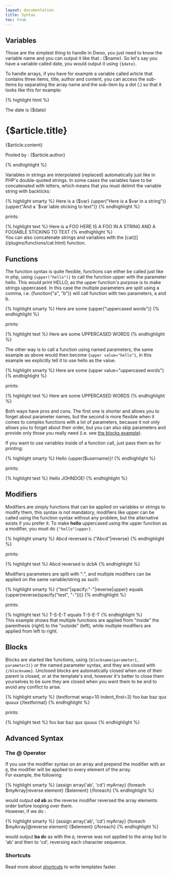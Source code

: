 ```yaml
---
layout: documentation
title: Syntax
toc: true
---
```


## Variables
Those are the simplest thing to handle in Dwoo, you just need to know the variable name and you can output it like that : {$name}. So let's say you have a variable called date, you would output it using `{$date}`.

To handle arrays, if you have for example a variable called article that contains three items, title, author and content, you can access the sub-items by separating the array name and the sub-item by a dot (.) so that it looks like this for example:
<div class="code-box">
{% highlight html %}
<p>The date is {$date}</p> 
<div class="article"> 
  <h1 class="title">{$article.title}</h1> 
  <p class="content">{$article.content}</p> 
  <p class="title">Posted by : {$article.author}</p> 
</div>
{% endhighlight %}
</div>

Variables in strings are interpolated (replaced) automatically just like in PHP's double-quoted strings. In some cases the variables have to be concatenated with letters, which means that you must delimit the variable string with backticks:
<div class="code-box">
{% highlight smarty %}
Here is a {$var}
{upper("Here is a $var in a string")}
{upper("And a `$var`iable sticking to text")}
{% endhighlight %}
</div>

prints:
<div class="code-box">
{% highlight text %}
Here is a FOO
HERE IS A FOO IN A STRING
AND A FOOIABLE STICKING TO TEXT
{% endhighlight %}
</div>
You can also concatenate strings and variables with the [cat()](/plugins/functions/cat.html) function.

## Functions
The function syntax is quite flexible, functions can either be called just like in php, using `{upper("hello")}` to call the function upper with the parameter hello. This would print HELLO, as the upper function's purpose is to make strings uppercased. In this case the multiple parameters are split using a comma, i.e. {function("a", "b")} will call function with two parameters, a and b.
<div class="code-box">
{% highlight smarty %}
Here are some {upper("uppercased words")}
{% endhighlight %}
</div>

prints:
<div class="code-box">
{% highlight text %}
Here are some UPPERCASED WORDS
{% endhighlight %}
</div>

The other way is to call a function using named parameters, the same example as above would then become `{upper value="hello"}`, in this example we explicitly tell it to use hello as the value.
<div class="code-box">
{% highlight smarty %}
Here are some {upper value="uppercased words"}
{% endhighlight %}
</div>

prints:
<div class="code-box">
{% highlight text %}
Here are some UPPERCASED WORDS
{% endhighlight %}
</div>

Both ways have pros and cons. The first one is shorter and allows you to forget about parameter names, but the second is more flexible when it comes to complex functions with a lot of parameters, because it not only allows you to forget about their order, but you can also skip parameters and provide only those you really need (i.e. see [the blocks example](#blocks)).

If you want to use variables inside of a function call, just pass them as for printing:
<div class="code-box">
{% highlight smarty %}
Hello {upper($username)}!
{% endhighlight %}
</div>

prints:
<div class="code-box">
{% highlight text %}
Hello JOHNDOE!
{% endhighlight %}
</div>

## Modifiers
Modifiers are simply functions that can be applied on variables or strings to modify them, this syntax is not mandatory, modifiers like upper can be called using the function syntax without any problem, but the alternative exists if you prefer it. To make **hello** uppercased using the upper function as a modifier, you must do `{"hello"|upper}`.
<div class="code-box">
{% highlight smarty %}
Abcd reversed is {"Abcd"|reverse}
{% endhighlight %}
</div>

prints:
<div class="code-box">
{% highlight text %}
Abcd reversed is dcbA
{% endhighlight %}
</div>

Modifiers parameters are split with ":", and multiple modifiers can be applied on the same variable/string as such:
<div class="code-box">
{% highlight smarty %}
{"test"|spacify:"-"|reverse|upper} equals {upper(reverse(spacify("test", "-")))}
{% endhighlight %}
</div>

prints:
<div class="code-box">
{% highlight text %}
T-S-E-T equals T-S-E-T
{% endhighlight %}
</div>
This example shows that multiple functions are applied from "inside" the parenthesis (right) to the "outside" (left), while multiple modifiers are applied from left to right.

## Blocks
Blocks are started like functions, using `{blockname(parameter1, parameter2)}` or the named parameter syntax, and they are closed with `{/blockname}`. Unclosed blocks are automatically closed when one of their parent is closed, or at the template's end, however it's better to close them yourselves to be sure they are closed when you want them to be and to avoid any conflict to arise.
<div class="code-box">
{% highlight smarty %}
{textformat wrap=10 indent_first=3}
foo bar baz qux quuux
{/textformat}
{% endhighlight %}
</div>

prints:
<div class="code-box">
{% highlight text %}
   foo bar
baz qux
quuux
{% endhighlight %}
</div>

## Advanced Syntax
### The @ Operator
If you use the modifier syntax on an array and prepend the modifier with an `@`, the modifier will be applied to every element of the array.  
For example, the following:
<div class="code-box">
{% highlight smarty %}
{assign array('ab', 'cd') myArray}
{foreach $myArray|reverse element}
  {$element}
{/foreach}
{% endhighlight %}
</div>

would output **cd ab** as the reverse modifier reversed the array elements order before looping over them.  
However, if we do :
<div class="code-box">
{% highlight smarty %}
{assign array('ab', 'cd') myArray}
{foreach $myArray|@reverse element}
  {$element}
{/foreach}
{% endhighlight %}
</div>

would output **ba dc** as with the `@`, reverse was not applied to the array but to 'ab' and then to 'cd', reversing each character sequence.

### Shortcuts
Read more about [shortcuts](shortcuts.html) to write templates faster.